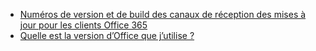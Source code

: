 - [Numéros de version et de build des canaux de réception des mises à jour pour les clients Office 365](/officeupdates/update-history-office365-proplus-by-date)
- [Quelle est la version d’Office que j’utilise ?](https://support.office.com/article/about-office-what-version-of-office-am-i-using-932788b8-a3ce-44bf-bb09-e334518b8b19)